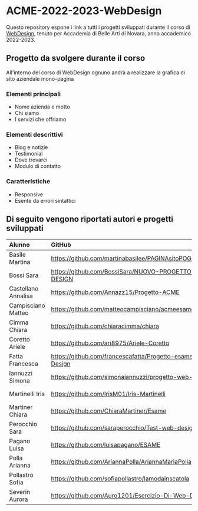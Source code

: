 # ACME-2022-2023-WebDesign

Questo repository espone i link a tutti i progetti sviluppati durante il corso di [WebDesign](https://github.com/matteobaccan/CorsoWebDesign), tenuto per Accademia di Belle Arti di Novara, anno accademico 2022-2023.

## Progetto da svolgere durante il corso

All'interno del corso di WebDesign ognuno andrà a realizzare la grafica di sito aziendale mono-pagina

### Elementi principali

- Nome azienda e motto
- Chi siamo
- I servizi che offriamo

### Elementi descrittivi

- Blog e notizie
- Testimonial
- Dove trovarci
- Modulo di contatto

### Caratteristiche

- Responsive
- Esente da errori sintattici

## Di seguito vengono riportati autori e progetti sviluppati

| Alunno | GitHub | Netlify |
|:------|:------------|:-|
| Basile Martina | https://github.com/martinabasilee/PAGINAsitoPOGETTOACME | https://magenta-axolotl-7eb052.netlify.app/ |
| Bossi Sara | https://github.com/BossiSara/NUOVO-PROGETTO-WEB-DESIGN | https://lumoos.netlify.app/ |
| Castellano Annalisa | https://github.com/Annazz15/Progetto-ACME | https://superlative-cranachan-d84123.netlify.app/ |
| Campisciano Matteo | https://github.com/matteocampisciano/acmeesame | https://scoprilatuarmocromia.netlify.app/ |
| Cimma Chiara | https://github.com/chiaracimma/chiara | https://chiaracimmabrand.netlify.app/ |
| Coretto Ariele | https://github.com/ari8975/Ariele-Coretto | https://euphonious-bublanina-142fae.netlify.app/ |
| Fatta Francesca | https://github.com/francescafatta/Progetto-esame-Web-Design | https://stellar-taiyaki-255f2b.netlify.app/ |
| Iannuzzi Simona | https://github.com/simonaiannuzzi/progetto-web-design | https://spontaneous-custard-332bc6.netlify.app/ |
| Martinelli Iris | https://github.com/IrisM01/Iris-Martinelli | https://timely-croquembouche-0da168.netlify.app/ |
| Martiner Chiara | https://github.com/ChiaraMartiner/Esame | https://storied-pothos-7ab241.netlify.app/ |
| Perocchio Sara | https://github.com/saraperocchio/Test-web-design | https://fancy-macaron-687e3e.netlify.app/ |
| Pagano Luisa | https://github.com/luisapagano/ESAME | https://grand-bunny-cc519d.netlify.app |
| Polla Arianna | https://github.com/AriannaPolla/AriannaMariaPolla | https://ariannapolla-portfoliodesign.netlify.app/ |
| Pollastro Sofia | https://github.com/sofiapollastro/lamodainscatola | https://lamodainscatola.netlify.app/ |
| Severin Aurora | https://github.com/Auro1201/Esercizio-Di-Web-Design | https://statuesque-dodol-691f14.netlify.app/ |
